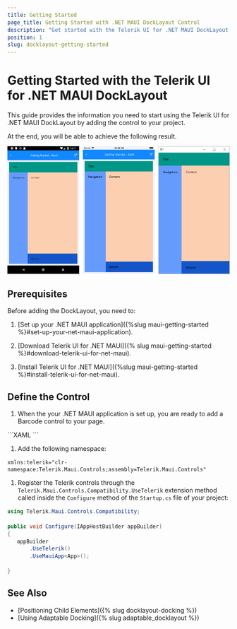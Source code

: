```yaml
---
title: Getting Started
page_title: Getting Started with .NET MAUI DockLayout Control
description: "Get started with the Telerik UI for .NET MAUI DockLayout and add the control to your .NET MAUI project."
position: 1
slug: docklayout-getting-started
---
```


# Getting Started with the Telerik UI for .NET MAUI DockLayout

This guide provides the information you need to start using the Telerik UI for .NET MAUI DockLayout by adding the control to your project.

At the end, you will be able to achieve the following result.

![RadDockLayout](images/docklayout_getting_started.png)

## Prerequisites

Before adding the DockLayout, you need to:

1. [Set up your .NET MAUI application]({%slug maui-getting-started %}#set-up-your-net-maui-application).

1. [Download Telerik UI for .NET MAUI]({% slug maui-getting-started %}#download-telerik-ui-for-net-maui).

1. [Install Telerik UI for .NET MAUI]({%slug maui-getting-started %}#install-telerik-ui-for-net-maui).

## Define the Control

1. When the your .NET MAUI application is set up, you are ready to add a Barcode control to your page.

<snippet id='docklayout-getting-started-xaml' />
 ```XAML
<telerik:RadDockLayout x:Name="dockLayout">
    <Grid HeightRequest="60"
          BackgroundColor="#009688"
          telerik:RadDockLayout.Dock="Top">
        <Label Margin="20" Text="Title"/>
    </Grid>
    <Grid BackgroundColor="#659BFC"
          telerik:RadDockLayout.Dock="Left">
        <Grid.ColumnDefinitions>
            <ColumnDefinition Width="Auto"/>
        </Grid.ColumnDefinitions>
        <Label Margin="20" Text="Navigation" />
    </Grid>
    <Grid BackgroundColor="#1455C9"
          telerik:RadDockLayout.Dock="Bottom">
        <Grid.RowDefinitions>
            <RowDefinition Height="Auto"/>
        </Grid.RowDefinitions>
        <Label Margin="20" Text="Bottom" />
    </Grid>
    <Grid  BackgroundColor="#FCCFB0">
        <Label Margin="20" Text="Content" />
    </Grid>
</telerik:RadDockLayout>
 ```

1. Add the following namespace:

 ```XAML
xmlns:telerik="clr-namespace:Telerik.Maui.Controls;assembly=Telerik.Maui.Controls"
 ```

1. Register the Telerik controls through the `Telerik.Maui.Controls.Compatibility.UseTelerik` extension method called inside the `Configure` method of the `Startup.cs` file of your project:

 ```C#
using Telerik.Maui.Controls.Compatibility;

public void Configure(IAppHostBuilder appBuilder)
{
	appBuilder		
		.UseTelerik()
		.UseMauiApp<App>();

}              
 ```

## See Also

* [Positioning Child Elements]({% slug docklayout-docking %})
* [Using Adaptable Docking]({% slug adaptable_docklayout %})
